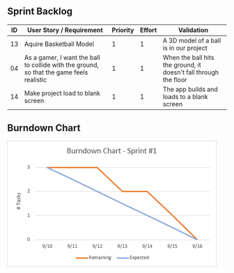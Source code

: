 ## Sprint Backlog

| ID  | User Story / Requirement                                                                 | Priority | Effort | Validation                                                       |
| --- | ---------------------------------------------------------------------------------------- | -------- | ------ | ---------------------------------------------------------------- |
| 13  | Aquire Basketball Model                                                                  | 1        | 1      | A 3D model of a ball is in our project                           |
| 04  | As a gamer, I want the ball to collide with the ground, so that the game feels realistic | 1        | 1      | When the ball hits the ground, it doesn't fall through the floor |
| 14  | Make project load to blank screen                                                        | 1        | 1      | The app builds and loads to a blank screen                       |

## Burndown Chart

![Burndown Chart](/Sprint_1/images/Burndown.png 'Burndown Chart')
